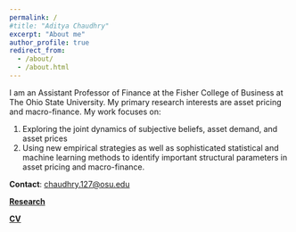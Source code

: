 ```yaml
---
permalink: /
#title: "Aditya Chaudhry"
excerpt: "About me"
author_profile: true
redirect_from: 
  - /about/
  - /about.html
---
```


I am an Assistant Professor of Finance at the Fisher College of Business at The Ohio State University. My primary research interests are asset pricing and macro-finance. My work focuses on:

1. Exploring the joint dynamics of subjective beliefs, asset demand, and asset prices
2. Using new empirical strategies as well as sophisticated statistical and machine learning methods to identify important structural parameters in asset pricing and macro-finance.
 
**Contact**: chaudhry.127@osu.edu
 
<!-- **Research Interests**: Asset Pricing, Macro-Finance -->

[**Research**](https://aditya-chaudhry1.github.io/research/)

[**CV**](../files/Aditya_Chaudhry_CV.pdf)
 